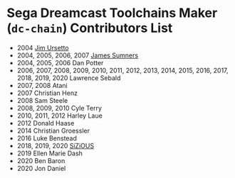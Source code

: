 # Sega Dreamcast Toolchains Maker (`dc-chain`) Contributors List #

* 2004 [Jim Ursetto](http://ursetto.com/)
* 2004, 2005, 2006, 2007 [James Sumners](http://stalin.thegypsy.com/)
* 2004, 2005, 2006 Dan Potter
* 2006, 2007, 2008, 2009, 2010, 2011, 2012, 2013, 2014, 2015, 2016, 2017, 2018, 
  2019, 2020 Lawrence Sebald
* 2007, 2008 Atani
* 2007 Christian Henz
* 2008 Sam Steele
* 2008, 2009, 2010 Cyle Terry
* 2010, 2011, 2012 Harley Laue
* 2012 Donald Haase
* 2014 Christian Groessler
* 2016 Luke Benstead
* 2018, 2019, 2020 [SiZiOUS](http://sizious.com/)
* 2019 Ellen Marie Dash
* 2020 Ben Baron
* 2020 Jon Daniel
